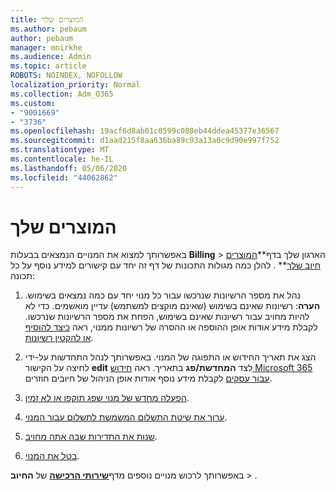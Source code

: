 ```yaml
---
title: המוצרים שלך
ms.author: pebaum
author: pebaum
manager: mnirkhe
ms.audience: Admin
ms.topic: article
ROBOTS: NOINDEX, NOFOLLOW
localization_priority: Normal
ms.collection: Adm_O365
ms.custom:
- "9001669"
- "3736"
ms.openlocfilehash: 19acf6d8ab01c0599c088eb44ddea45377e36567
ms.sourcegitcommit: d1aad215f8aa636ba89c93a13a0c9d90e997f752
ms.translationtype: MT
ms.contentlocale: he-IL
ms.lasthandoff: 05/06/2020
ms.locfileid: "44062862"
---
```

# <a name="your-products"></a>המוצרים שלך

באפשרותך למצוא את המנויים הנמצאים בבעלות **Billing** > הארגון שלך בדף**[המוצרים חיוב שלך](https://go.microsoft.com/fwlink/p/?linkid=842054)** . להלן כמה מגולות התכונות של דף זה יחד עם קישורים למידע נוסף על כל תכונה:

1. נהל את מספר הרשיונות שנרכשו עבור כל מנוי יחד עם כמה נמצאים בשימוש.  **הערה**: רשיונות שאינם בשימוש (שאינם מוקצים למשתמש) עדיין מואשמים.  כדי לא להיות מחויב עבור רשיונות שאינם בשימוש, הפחת את מספר הרשיונות שנרכשו. לקבלת מידע אודות אופן ההוספה או ההסרה של רשיונות ממנוי, ראה [כיצד להוסיף או להקטין רשיונות](https://docs.microsoft.com/alchemyinsights/how-to-add-or-reduce-licenses).

2. הצג את תאריך החידוש או התפוגה של המנוי.  באפשרותך לנהל התחדשות על-ידי לחיצה על הקישור **edit** לצד **המחדשת/פג** בתאריך.  ראה [חידוש Microsoft 365 עבור עסקים](https://go.microsoft.com/fwlink/?linkid=2119216) לקבלת מידע נוסף אודות אופן הניהול של חיובים חוזרים.

3. [הפעלה מחדש של מנוי שפג תוקפו או לא זמין](https://go.microsoft.com/fwlink/?linkid=2117519).

4. [ערוך את שיטת התשלום המשמשת לתשלום עבור המנוי](https://go.microsoft.com/fwlink/?linkid=2117167).

5. [שנות את התדירות שבה אתה מחויב](https://go.microsoft.com/fwlink/?linkid=2119112).

6. [בטל את המנוי](https://go.microsoft.com/fwlink/?linkid=2119113).

באפשרותך לרכוש מנויים נוספים מדף[**שירותי הרכישה**](https://go.microsoft.com/fwlink/p/?linkid=868433) של **החיוב** > .
